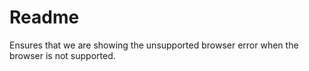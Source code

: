 # Readme

Ensures that we are showing the unsupported browser error when the browser is not supported.
